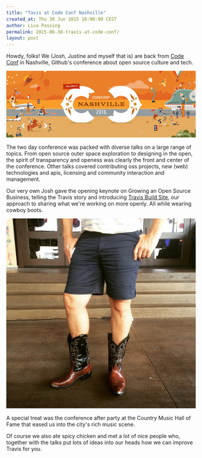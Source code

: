 ```yaml
---
title: "Tavis at Code Conf Nashville"
created_at: Thu 30 Jun 2015 18:00:00 CEST
author: Lisa Passing
permalink: 2015-06-30-travis-at-code-conf/
layout: post
---
```


Howdy, folks! We (Josh, Justine and myself that is) are back from [Code Conf](http://codeconf.com/) in Nashville, Github's conference about open source culture and tech.  

![Code Conf Nashville Logo](/images/2015-codeconf.png)  

The two day conference was packed with diverse talks on a large range of topics. From open source outer space exploration to designing in the open, the spirit of transparency and openess was clearly the front and center of the conference. Other talks covered contributing oss projects, new (web) technologies and apis, licensing and community interaction and management.

Our very own Josh gave the opening keynote on Growing an Open Source Business, telling the Travis story and introducing [Travis Build Site](/2015-06-25-introducing-travis-build-site-public-roadmap-and-changelog/), our approach to sharing what we're working on more openly. All while wearing cowboy boots.

![Josh wearing cowboy boots](/images/2015-josh-boots.jpg)

A special treat was the conference after party at the Country Music Hall of Fame that eased us into
the city's rich music scene.

Of course we also ate spicy chicken and met a lot of nice people who, together with the talks put lots of ideas into our heads how we can improve Travis for you.

